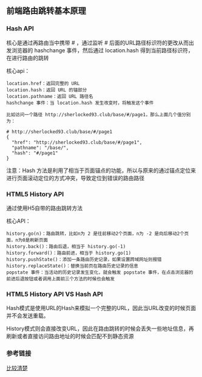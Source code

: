 ## 前端路由跳转基本原理

### Hash API

核心是通过再路由当中携带 # ，通过监听 # 后面的URL路径标识符的更改从而出发浏览器的 hashchange 事件，然后通过 location.hash 得到当前路径标识符，在进行路由的跳转

核心api：

```
location.href：返回完整的 URL
location.hash：返回 URL 的锚部分
location.pathname：返回 URL 路径名
hashchange 事件：当 location.hash 发生改变时，将触发这个事件

比如访问一个路径 http://sherlocked93.club/base/#/page1，那么上面几个值分别为：

# http://sherlocked93.club/base/#/page1
{
  "href": "http://sherlocked93.club/base/#/page1",
  "pathname": "/base/",
  "hash": "#/page1"
}
```

注意：Hash 方法是利用了相当于页面锚点的功能，所以与原来的通过锚点定位来进行页面滚动定位的方式冲突，导致定位到错误的路由路径

### HTML5 History API

通过使用H5自带的路由跳转方法

核心API：

```
history.go(n)：路由跳转，比如n为 2 是往前移动2个页面，n为 -2 是向后移动2个页面，n为0是刷新页面
history.back()：路由后退，相当于 history.go(-1)
history.forward()：路由前进，相当于 history.go(1)
history.pushState()：添加一条路由历史记录，如果设置跨域网址则报错
history.replaceState()：替换当前页在路由历史记录的信息
popstate 事件：当活动的历史记录发生变化，就会触发 popstate 事件，在点击浏览器的前进后退按钮或者调用上面前三个方法的时候也会触发
```

### HTML5 History API VS Hash API

Hash模式是使用URL的Hash来模拟一个完整的URL，因此当URL改变的时候页面并不会发送重载。

History模式则会直接改变URL，因此在路由跳转的时候会丢失一些地址信息，再刷新或者直接访问路由地址的时候会匹配不到静态资源

### 参考链接

[比较清楚](https://segmentfault.com/a/1190000018081475)